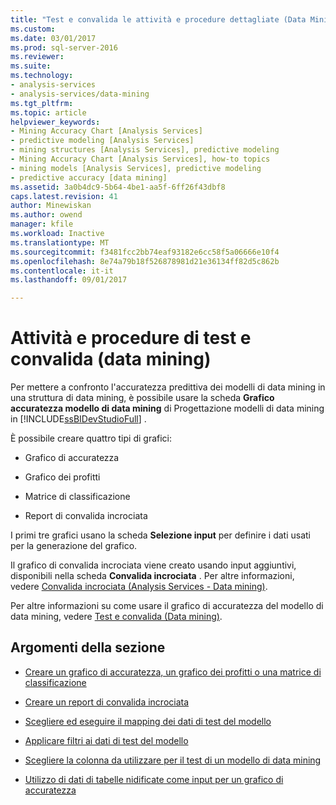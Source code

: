 ```yaml
---
title: "Test e convalida le attività e procedure dettagliate (Data Mining) | Documenti Microsoft"
ms.custom: 
ms.date: 03/01/2017
ms.prod: sql-server-2016
ms.reviewer: 
ms.suite: 
ms.technology:
- analysis-services
- analysis-services/data-mining
ms.tgt_pltfrm: 
ms.topic: article
helpviewer_keywords:
- Mining Accuracy Chart [Analysis Services]
- predictive modeling [Analysis Services]
- mining structures [Analysis Services], predictive modeling
- Mining Accuracy Chart [Analysis Services], how-to topics
- mining models [Analysis Services], predictive modeling
- predictive accuracy [data mining]
ms.assetid: 3a0b4dc9-5b64-4be1-aa5f-6ff26f43dbf8
caps.latest.revision: 41
author: Minewiskan
ms.author: owend
manager: kfile
ms.workload: Inactive
ms.translationtype: MT
ms.sourcegitcommit: f3481fcc2bb74eaf93182e6cc58f5a06666e10f4
ms.openlocfilehash: 8e74a79b18f526878981d21e36134ff82d5c862b
ms.contentlocale: it-it
ms.lasthandoff: 09/01/2017

---
```

# <a name="testing-and-validation-tasks-and-how-tos-data-mining"></a>Attività e procedure di test e convalida (data mining)
  Per mettere a confronto l'accuratezza predittiva dei modelli di data mining in una struttura di data mining, è possibile usare la scheda **Grafico accuratezza modello di data mining** di Progettazione modelli di data mining in [!INCLUDE[ssBIDevStudioFull](../../includes/ssbidevstudiofull-md.md)] .  
  
 È possibile creare quattro tipi di grafici:  
  
-   Grafico di accuratezza  
  
-   Grafico dei profitti  
  
-   Matrice di classificazione  
  
-   Report di convalida incrociata  
  
 I primi tre grafici usano la scheda **Selezione input** per definire i dati usati per la generazione del grafico.  
  
 Il grafico di convalida incrociata viene creato usando input aggiuntivi, disponibili nella scheda **Convalida incrociata** . Per altre informazioni, vedere [Convalida incrociata &#40;Analysis Services - Data mining&#41;](../../analysis-services/data-mining/cross-validation-analysis-services-data-mining.md).  
  
 Per altre informazioni su come usare il grafico di accuratezza del modello di data mining, vedere [Test e convalida &#40;Data mining&#41;](../../analysis-services/data-mining/testing-and-validation-data-mining.md).  
  
## <a name="in-this-section"></a>Argomenti della sezione  
  
-   [Creare un grafico di accuratezza, un grafico dei profitti o una matrice di classificazione](../../analysis-services/data-mining/create-a-lift-chart-profit-chart-or-classification-matrix.md)  
  
-   [Creare un report di convalida incrociata](../../analysis-services/data-mining/create-a-cross-validation-report.md)  
  
-   [Scegliere ed eseguire il mapping dei dati di test del modello](../../analysis-services/data-mining/choose-and-map-model-testing-data.md)  
  
-   [Applicare filtri ai dati di test del modello](../../analysis-services/data-mining/apply-filters-to-model-testing-data.md)  
  
-   [Scegliere la colonna da utilizzare per il test di un modello di data mining](../../analysis-services/data-mining/choose-the-column-to-use-for-testing-a-mining-model.md)  
  
-   [Utilizzo di dati di tabelle nidificate come input per un grafico di accuratezza](../../analysis-services/data-mining/using-nested-table-data-as-an-input-for-an-accuracy-chart.md)  
  
  

